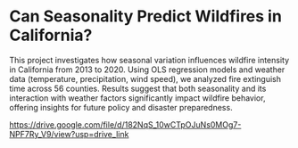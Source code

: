 # Can Seasonality Predict Wildfires in California?



This project investigates how seasonal variation influences wildfire intensity in California from 2013 to 2020. Using OLS regression models and weather data (temperature, precipitation, wind speed), we analyzed fire extinguish time across 56 counties. Results suggest that both seasonality and its interaction with weather factors significantly impact wildfire behavior, offering insights for future policy and disaster preparedness.



https://drive.google.com/file/d/182NqS_10wCTpOJuNs0MOg7-NPF7Ry_V9/view?usp=drive_link

